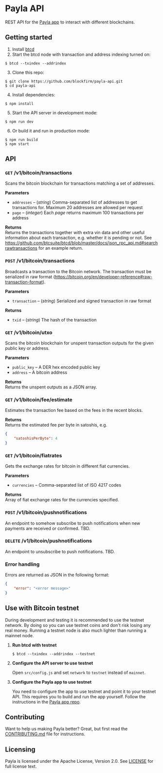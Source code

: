 Payla API
=========

REST API for the [Payla app](https://github.com/blockfirm/payla-app) to interact with different blockchains.

## Getting started

1. Install [btcd](https://github.com/btcsuite/btcd)
2. Start the btcd node with transaction and address indexing turned on:  
```
$ btcd --txindex --addrindex
```
3. Clone this repo:  
```
$ git clone https://github.com/blockfirm/payla-api.git
$ cd payla-api
```
4. Install dependencies:  
```
$ npm install
```
5. Start the API server in development mode:  
```
$ npm run dev
```
6. Or build it and run in production mode:  
```
$ npm run build
$ npm start
```

## API

### `GET` /v1/bitcoin/transactions  
Scans the bitcoin blockchain for transactions matching a set of addresses.

**Parameters**  
* `addresses` – (*string*) Comma-separated list of addresses to get transactions for. Maximum 20 addresses are allowed per request
* `page` – (*integer*) Each *page* returns maximum 100 transactions per address

**Returns**  
Returns the transactions together with extra vin data and other useful information about each transaction, e.g. whether it is pending or not. See <https://github.com/btcsuite/btcd/blob/master/docs/json_rpc_api.md#searchrawtransactions> for an example return.

### `POST` /v1/bitcoin/transactions  
Broadcasts a transaction to the Bitcoin network. The transaction must be serialized in raw format
(https://bitcoin.org/en/developer-reference#raw-transaction-format).

**Parameters**  
* `transaction` – (*string*) Serialized and signed transaction in raw format

**Returns**  
* `txid` – (*string*) The hash of the transaction

### `GET` /v1/bitcoin/utxo  
Scans the bitcoin blockchain for unspent transaction outputs for the given public key or address.

**Parameters**  
* `public_key` – A DER hex encoded public key
* `address` – A bitcoin address

**Returns**  
Returns the unspent outputs as a JSON array.

### `GET` /v1/bitcoin/fee/estimate  
Estimates the transaction fee based on the fees in the recent blocks.

**Returns**  
Returns the estimated fee per byte in satoshis, e.g.

```json
{
    "satoshisPerByte": 4
}
```

### `GET` /v1/bitcoin/fiatrates  
Gets the exchange rates for bitcoin in different fiat currencies.

**Parameters**  
* `currencies` – Comma-separated list of ISO 4217 codes

**Returns**  
Array of fiat exchange rates for the currencies specified.

### `POST` /v1/bitcoin/pushnotifications  
An endpoint to somehow subscribe to push notifications when new payments are received or confirmed. TBD.

### `DELETE` /v1/bitcoin/pushnotifications  
An endpoint to unsubscribe to push notifications. TBD.

### Error handling

Errors are returned as JSON in the following format:

```json
{
    "error": "<error message>"
}
```

## Use with Bitcoin testnet

During development and testing it is recommended to use the testnet network. By doing so you can
use testnet coins and don't risk losing any real money. Running a testnet node is also much lighter
than running a mainnet node.

1. **Run btcd with testnet**

    `$ btcd --txindex --addrindex --testnet`

2. **Configure the API server to use testnet**

    Open `src/config.js` and set `network` to `testnet` instead
    of `mainnet`.

3. **Configure the Payla app to use testnet**

    You need to configure the app to use testnet and point it to your testnet API.
    This requires you to build and run the app yourself.
    Follow the instructions in the [Payla app repo](https://github.com/blockfirm/payla-app).

## Contributing

Want to help us making Payla better? Great, but first read the
[CONTRIBUTING.md](CONTRIBUTING.md) file for instructions.

## Licensing

Payla is licensed under the Apache License, Version 2.0.
See [LICENSE](LICENSE) for full license text.

